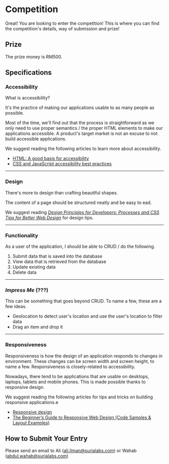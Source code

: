 # Competition
Great! You are looking to enter the competition! This is where you can find the competition's details, way of submission and prize!

## Prize
The prize money is RM500.

## Specifications

### Accessibility
What is accessibility?

It's the practice of making our applications usable to as many people as possible.

Most of the time, we'll find out that the process is straightforward as we only need to use proper semantics / the proper HTML elements to make our applications accessible. A product's target market is not an excuse to not build accessible applications.

We suggest reading the following articles to learn more about accessibility.

- [HTML: A good basis for accessibility](https://developer.mozilla.org/en-US/docs/Learn/Accessibility/HTML)
- [CSS and JavaScript accessibility best practices](https://developer.mozilla.org/en-US/docs/Learn/Accessibility/CSS_and_JavaScript)

---

### Design
There's more to design than crafting beautiful shapes.

The content of a page should be structured neatly and be easy to ead.

We suggest reading [_Design Principles for Developers: Processes and CSS Tips for Better Web Design_](https://css-tricks.com/design-principles-for-developers-processes-and-css-tips-for-better-web-design/) for design tips.

---

### Functionality
As a user of the application, I should be able to CRUD / do the following.

1. Submit data that is saved into the database
2. View data that is retrieved from the database
3. Update existing data
4. Delete data

---

### _Impress Me_ (???)
This can be something that goes beyond CRUD. To name a few, these are a few ideas.

- Geolocation to detect user's location and use the user's location to filter data
- Drag an item and drop it

---

### Responsiveness
Responsiveness is how the design of an application responds to changes in environment. These changes can be screen width and screen height, to name a few. Responsiveness is closely-related to accessibility.

Nowadays, there tend to be applications that are usable on desktops, laptops, tablets and mobile phones. This is made possible thanks to responsive design.

We suggest reading the following articles for tips and tricks on building responsive applications.e
- [Responsive design](https://developer.mozilla.org/en-US/docs/Learn/CSS/CSS_layout/Responsive_Design)
- [The Beginner’s Guide to Responsive Web Design (Code Samples & Layout Examples)](https://kinsta.com/blog/responsive-web-design/)

## How to Submit Your Entry
Please send an email to Ali (ali.ilman@surialabs.com) or Wahab (abdul.wahab@surialabs.com)
